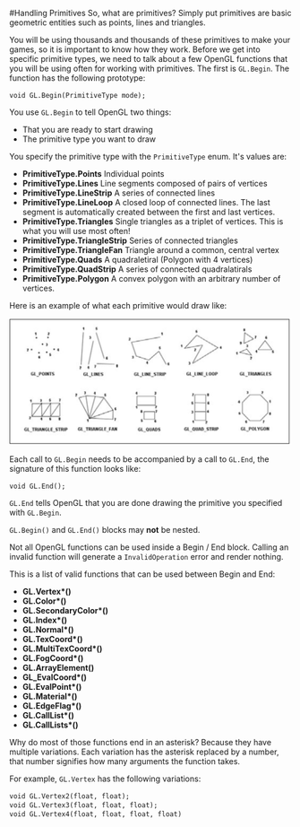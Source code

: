 #Handling Primitives
So, what are primitives? Simply put primitives are basic geometric entities such as points, lines and triangles.

You will be using thousands and thousands of these primitives to make your games, so it is important to know how they work. Before we get into specific primitive types, we need to talk about a few OpenGL functions that you will be using often for working with primitives. The first is ```GL.Begin```. The function has the following prototype:

```
void GL.Begin(PrimitiveType mode);
```

You use ```GL.Begin``` to tell OpenGL two things:

 * That you are ready to start drawing
 * The primitive type you want to draw

You specify the primitive type with the ```PrimitiveType``` enum. It's values are:

* __PrimitiveType.Points__ Individual points
* __PrimitiveType.Lines__ Line segments composed of pairs of vertices
* __PrimitiveType.LineStrip__ A series of connected lines
* __PrimitiveType.LineLoop__ A closed loop of connected lines. The last segment is automatically created between the first and last vertices.
* __PrimitiveType.Triangles__ Single triangles as a triplet of vertices. This is what you will use most often!
* __PrimitiveType.TriangleStrip__ Series of connected triangles
* __PrimitiveType.TriangleFan__ Triangle around a common, central vertex
* __PrimitiveType.Quads__ A quadraletiral (Polygon with 4 vertices)
* __PrimitiveType.QuadStrip__ A series of connected quadralatirals
* __PrimitiveType.Polygon__ A convex polygon with an arbitrary number of vertices.

Here is an example of what each primitive would draw like:

![PRIMS](Primitives.png)

Each call to ```GL.Begin``` needs to be accompanied by a call to ```GL.End```, the signature of this function looks like:

```
void GL.End();
```

```GL.End``` tells OpenGL that you are done drawing the primitive you specified with ```GL.Begin```.

```GL.Begin()``` and ```GL.End()``` blocks may __not__ be nested.

Not all OpenGL functions can be used inside a Begin / End block. Calling an invalid function will generate a ```InvalidOperation``` error and render nothing.

This is a list of valid functions that can be used between Begin and End:

* __GL.Vertex*()__
* __GL.Color*()__
* __GL.SecondaryColor*()__
* __GL.Index*()__
* __GL.Normal*()__
* __GL.TexCoord*()__
* __GL.MultiTexCoord*()__
* __GL.FogCoord*()__
* __GL.ArrayElement()__
* __GL_EvalCoord*()__
* __GL.EvalPoint*()__
* __GL.Material*()__
* __GL.EdgeFlag*()__
* __GL.CallList*()__
* __GL.CallLists*()__

Why do most of those functions end in an asterisk? Because they have multiple variations. Each variation has the asterisk replaced by a number, that number signifies how many arguments the function takes.

For example, ```GL.Vertex``` has the following variations:

```
void GL.Vertex2(float, float);
void GL.Vertex3(float, float, float);
void GL.Vertex4(float, float, float, float)
```